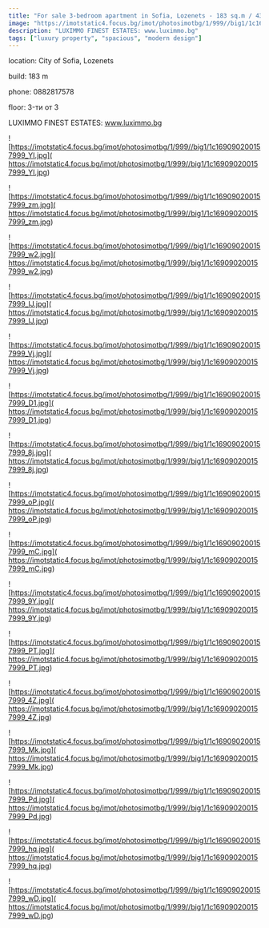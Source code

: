 ```yaml
---
title: "For sale 3-bedroom apartment in Sofia, Lozenets - 183 sq.m / 439,200 EUR :: imot.bg Ad"
image: "https://imotstatic4.focus.bg/imot/photosimotbg/1/999//big1/1c169090200157999_gh.jpg"
description: "LUXIMMO FINEST ESTATES: www.luximmo.bg"
tags: ["luxury property", "spacious", "modern design"]
---
```


location: City of Sofia, Lozenets

build: 183 m

phone: 0882817578

floor: 3-ти от 3

LUXIMMO FINEST ESTATES: www.luximmo.bg


![https://imotstatic4.focus.bg/imot/photosimotbg/1/999//big1/1c169090200157999_YI.jpg]( https://imotstatic4.focus.bg/imot/photosimotbg/1/999//big1/1c169090200157999_YI.jpg)


![https://imotstatic4.focus.bg/imot/photosimotbg/1/999//big1/1c169090200157999_zm.jpg]( https://imotstatic4.focus.bg/imot/photosimotbg/1/999//big1/1c169090200157999_zm.jpg)


![https://imotstatic4.focus.bg/imot/photosimotbg/1/999//big1/1c169090200157999_w2.jpg]( https://imotstatic4.focus.bg/imot/photosimotbg/1/999//big1/1c169090200157999_w2.jpg)


![https://imotstatic4.focus.bg/imot/photosimotbg/1/999//big1/1c169090200157999_lJ.jpg]( https://imotstatic4.focus.bg/imot/photosimotbg/1/999//big1/1c169090200157999_lJ.jpg)


![https://imotstatic4.focus.bg/imot/photosimotbg/1/999//big1/1c169090200157999_Vj.jpg]( https://imotstatic4.focus.bg/imot/photosimotbg/1/999//big1/1c169090200157999_Vj.jpg)


![https://imotstatic4.focus.bg/imot/photosimotbg/1/999//big1/1c169090200157999_D1.jpg]( https://imotstatic4.focus.bg/imot/photosimotbg/1/999//big1/1c169090200157999_D1.jpg)


![https://imotstatic4.focus.bg/imot/photosimotbg/1/999//big1/1c169090200157999_8j.jpg]( https://imotstatic4.focus.bg/imot/photosimotbg/1/999//big1/1c169090200157999_8j.jpg)


![https://imotstatic4.focus.bg/imot/photosimotbg/1/999//big1/1c169090200157999_oP.jpg]( https://imotstatic4.focus.bg/imot/photosimotbg/1/999//big1/1c169090200157999_oP.jpg)


![https://imotstatic4.focus.bg/imot/photosimotbg/1/999//big1/1c169090200157999_mC.jpg]( https://imotstatic4.focus.bg/imot/photosimotbg/1/999//big1/1c169090200157999_mC.jpg)


![https://imotstatic4.focus.bg/imot/photosimotbg/1/999//big1/1c169090200157999_9Y.jpg]( https://imotstatic4.focus.bg/imot/photosimotbg/1/999//big1/1c169090200157999_9Y.jpg)


![https://imotstatic4.focus.bg/imot/photosimotbg/1/999//big1/1c169090200157999_PT.jpg]( https://imotstatic4.focus.bg/imot/photosimotbg/1/999//big1/1c169090200157999_PT.jpg)


![https://imotstatic4.focus.bg/imot/photosimotbg/1/999//big1/1c169090200157999_4Z.jpg]( https://imotstatic4.focus.bg/imot/photosimotbg/1/999//big1/1c169090200157999_4Z.jpg)


![https://imotstatic4.focus.bg/imot/photosimotbg/1/999//big1/1c169090200157999_Mk.jpg]( https://imotstatic4.focus.bg/imot/photosimotbg/1/999//big1/1c169090200157999_Mk.jpg)


![https://imotstatic4.focus.bg/imot/photosimotbg/1/999//big1/1c169090200157999_Pd.jpg]( https://imotstatic4.focus.bg/imot/photosimotbg/1/999//big1/1c169090200157999_Pd.jpg)


![https://imotstatic4.focus.bg/imot/photosimotbg/1/999//big1/1c169090200157999_hq.jpg]( https://imotstatic4.focus.bg/imot/photosimotbg/1/999//big1/1c169090200157999_hq.jpg)


![https://imotstatic4.focus.bg/imot/photosimotbg/1/999//big1/1c169090200157999_wD.jpg]( https://imotstatic4.focus.bg/imot/photosimotbg/1/999//big1/1c169090200157999_wD.jpg)


